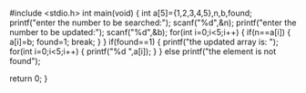 #include <stdio.h>
int main(void)
{
int a[5]={1,2,3,4,5},n,b,found;
printf("enter the number to be searched:");
scanf("%d",&n);
printf("enter the number to be updated:");
scanf("%d",&b);
for(int i=0;i<5;i++)
{
  if(n==a[i])
  {
    a[i]=b;
    found=1;
    break;
  }
}
if(found==1)
{
  printf("the updated array is: ");
  for(int i=0;i<5;i++)
  {
    printf("%d ",a[i]);
  }
}
else
printf("the element is not found");

  return 0;
}
